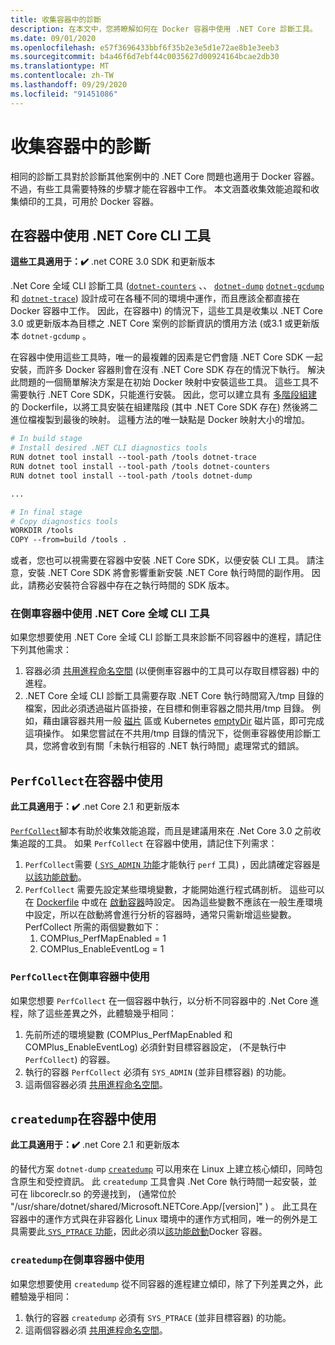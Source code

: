 ```yaml
---
title: 收集容器中的診斷
description: 在本文中，您將瞭解如何在 Docker 容器中使用 .NET Core 診斷工具。
ms.date: 09/01/2020
ms.openlocfilehash: e57f3696433bbf6f35b2e3e5d1e72ae8b1e3eeb3
ms.sourcegitcommit: b4a46f6d7ebf44c0035627d00924164bcae2db30
ms.translationtype: MT
ms.contentlocale: zh-TW
ms.lasthandoff: 09/29/2020
ms.locfileid: "91451086"
---
```

# <a name="collect-diagnostics-in-containers"></a>收集容器中的診斷

相同的診斷工具對於診斷其他案例中的 .NET Core 問題也適用于 Docker 容器。 不過，有些工具需要特殊的步驟才能在容器中工作。 本文涵蓋收集效能追蹤和收集傾印的工具，可用於 Docker 容器。

## <a name="using-net-core-cli-tools-in-a-container"></a>在容器中使用 .NET Core CLI 工具

**這些工具適用于：✔️** .net CORE 3.0 SDK 和更新版本

.Net Core 全域 CLI 診斷工具 ([`dotnet-counters`](dotnet-counters.md) 、、 [`dotnet-dump`](dotnet-dump.md) [`dotnet-gcdump`](dotnet-gcdump.md) 和 [`dotnet-trace`](dotnet-trace.md)) 設計成可在各種不同的環境中運作，而且應該全都直接在 Docker 容器中工作。 因此，在容器中) 的情況下，這些工具是收集以 .NET Core 3.0 或更新版本為目標之 .NET Core 案例的診斷資訊的慣用方法 (或3.1 或更新版本 `dotnet-gcdump` 。

在容器中使用這些工具時，唯一的最複雜的因素是它們會隨 .NET Core SDK 一起安裝，而許多 Docker 容器則會在沒有 .NET Core SDK 存在的情況下執行。 解決此問題的一個簡單解決方案是在初始 Docker 映射中安裝這些工具。 這些工具不需要執行 .NET Core SDK，只能進行安裝。 因此，您可以建立具有 [多階段組建](https://docs.docker.com/develop/develop-images/multistage-build/) 的 Dockerfile，以將工具安裝在組建階段 (其中 .NET Core SDK 存在) 然後將二進位檔複製到最後的映射。 這種方法的唯一缺點是 Docker 映射大小的增加。

```dockerfile
# In build stage
# Install desired .NET CLI diagnostics tools
RUN dotnet tool install --tool-path /tools dotnet-trace
RUN dotnet tool install --tool-path /tools dotnet-counters
RUN dotnet tool install --tool-path /tools dotnet-dump

...

# In final stage
# Copy diagnostics tools
WORKDIR /tools
COPY --from=build /tools .
```

或者，您也可以視需要在容器中安裝 .NET Core SDK，以便安裝 CLI 工具。 請注意，安裝 .NET Core SDK 將會影響重新安裝 .NET Core 執行時間的副作用。 因此，請務必安裝符合容器中存在之執行時間的 SDK 版本。

### <a name="using-net-core-global-cli-tools-in-a-sidecar-container"></a>在側車容器中使用 .NET Core 全域 CLI 工具

如果您想要使用 .NET Core 全域 CLI 診斷工具來診斷不同容器中的進程，請記住下列其他需求：

1. 容器必須 [共用進程命名空間](https://docs.docker.com/engine/reference/run/#pid-settings---pid) (以便側車容器中的工具可以存取目標容器) 中的進程。
2. .NET Core 全域 CLI 診斷工具需要存取 .NET Core 執行時間寫入/tmp 目錄的檔案，因此必須透過磁片區掛接，在目標和側車容器之間共用/tmp 目錄。 例如，藉由讓容器共用一般 [磁片](https://docs.docker.com/storage/volumes/#create-and-manage-volumes) 區或 Kubernetes [emptyDir](https://kubernetes.io/docs/concepts/storage/volumes/#emptydir) 磁片區，即可完成這項操作。 如果您嘗試在不共用/tmp 目錄的情況下，從側車容器使用診斷工具，您將會收到有關「未執行相容的 .NET 執行時間」處理常式的錯誤。

## <a name="using-perfcollect-in-a-container"></a>`PerfCollect`在容器中使用

**此工具適用于：✔️** .net Core 2.1 和更新版本

[`PerfCollect`](https://github.com/dotnet/coreclr/blob/master/Documentation/project-docs/linux-performance-tracing.md)腳本有助於收集效能追蹤，而且是建議用來在 .Net Core 3.0 之前收集追蹤的工具。 如果 `PerfCollect` 在容器中使用，請記住下列需求：

1. `PerfCollect`需要 ([ `SYS_ADMIN` 功能](https://man7.org/linux/man-pages/man7/capabilities.7.html)才能執行 `perf` 工具) ，因此請確定容器是[以該功能啟動](https://docs.docker.com/engine/reference/run/#runtime-privilege-and-linux-capabilities)。
2. `PerfCollect` 需要先設定某些環境變數，才能開始進行程式碼剖析。 這些可以在 [Dockerfile](https://docs.docker.com/engine/reference/builder/#env) 中或在 [啟動容器](https://docs.docker.com/engine/reference/run/#env-environment-variables)時設定。 因為這些變數不應該在一般生產環境中設定，所以在啟動將會進行分析的容器時，通常只需新增這些變數。 PerfCollect 所需的兩個變數如下：
    1. COMPlus_PerfMapEnabled = 1
    1. COMPlus_EnableEventLog = 1

### <a name="using-perfcollect-in-a-sidecar-container"></a>`PerfCollect`在側車容器中使用

如果您想要 `PerfCollect` 在一個容器中執行，以分析不同容器中的 .Net Core 進程，除了這些差異之外，此體驗幾乎相同：

1. 先前所述的環境變數 (COMPlus_PerfMapEnabled 和 COMPlus_EnableEventLog) 必須針對目標容器設定， (不是執行中 `PerfCollect`) 的容器。
2. 執行的容器 `PerfCollect` 必須有 `SYS_ADMIN` (並非目標容器) 的功能。
3. 這兩個容器必須 [共用進程命名空間](https://docs.docker.com/engine/reference/run/#pid-settings---pid)。

## <a name="using-createdump-in-a-container"></a>`createdump`在容器中使用

**此工具適用于：✔️** .net Core 2.1 和更新版本

的替代方案 `dotnet-dump` [`createdump`](https://github.com/dotnet/runtime/blob/master/docs/design/coreclr/botr/xplat-minidump-generation.md) 可以用來在 Linux 上建立核心傾印，同時包含原生和受控資訊。 此 `createdump` 工具會與 .Net Core 執行時間一起安裝，並可在 libcoreclr.so 的旁邊找到， (通常位於 "/usr/share/dotnet/shared/Microsoft.NETCore.App/[version]" ) 。 此工具在容器中的運作方式與在非容器化 Linux 環境中的運作方式相同，唯一的例外是工具需要此[ `SYS_PTRACE` 功能](https://man7.org/linux/man-pages/man7/capabilities.7.html)，因此必須以[該功能啟動](https://docs.docker.com/engine/reference/run/#runtime-privilege-and-linux-capabilities)Docker 容器。

### <a name="using-createdump-in-a-sidecar-container"></a>`createdump`在側車容器中使用

如果您想要使用 `createdump` 從不同容器的進程建立傾印，除了下列差異之外，此體驗幾乎相同：

1. 執行的容器 `createdump` 必須有 `SYS_PTRACE` (並非目標容器) 的功能。
2. 這兩個容器必須 [共用進程命名空間](https://docs.docker.com/engine/reference/run/#pid-settings---pid)。
